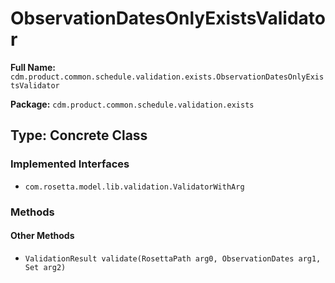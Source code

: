 # ObservationDatesOnlyExistsValidator

**Full Name:** `cdm.product.common.schedule.validation.exists.ObservationDatesOnlyExistsValidator`

**Package:** `cdm.product.common.schedule.validation.exists`

## Type: Concrete Class

### Implemented Interfaces

- `com.rosetta.model.lib.validation.ValidatorWithArg`

### Methods

#### Other Methods

- `ValidationResult validate(RosettaPath arg0, ObservationDates arg1, Set arg2)`

